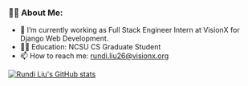 ### 👨‍💻 About Me:

- 🔭 I’m currently working as Full Stack Engineer Intern at VisionX for Django Web Development.
- 👨‍🎓 Education: NCSU CS Graduate Student
- 📫 How to reach me: rundi.liu26@visionx.org

[![Rundi Liu's GitHub stats](https://github-readme-stats.vercel.app/api?username=freakleesin)](https://github.com/anuraghazra/github-readme-stats)
